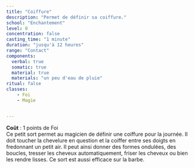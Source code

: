 ```yaml
---
title: "Coiffure"
description: "Permet de définir sa coiffure."
school: "Enchantement"
level: 0
concentration: false
casting_time: "1 minute"
duration: "jusqu'à 12 heures"
range: "Contact"
components:
  verbal: true
  somatic: true
  material: true
  materials: "un peu d'eau de pluie"
ritual: false
classes:
    - Foi
    - Magie


---
```

**Coût** : 1 points de Foi  
Ce petit sort permet au magicien de définir une coiffure pour la journée.
Il doit toucher la chevelure en question et la coiffer entre ses doigts en fredonnant un petit air. Il peut ainsi donner des formes ondulées, des boucles, tresser les cheveux automatiquement, friser les cheveux ou bien les rendre lisses. Ce sort est aussi efficace sur la barbe.
